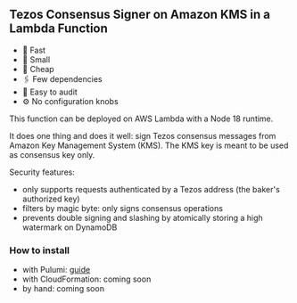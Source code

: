 ## Tezos Consensus Signer on Amazon KMS in a Lambda Function

* 🏃 Fast
* 🐣 Small
* 💸 Cheap
* 🖇️ Few dependencies
* 🧐 Easy to audit
* ⚙️ No configuration knobs

This function can be deployed on AWS Lambda with a Node 18 runtime.

It does one thing and does it well: sign Tezos consensus messages from Amazon Key Management System (KMS). The KMS key is meant to be used as consensus key only.

Security features:

* only supports requests authenticated by a Tezos address (the baker's authorized key)
* filters by magic byte: only signs consensus operations
* prevents double signing and slashing by atomically storing a high watermark on DynamoDB

### How to install

* with Pulumi: [guide](docs/Pulumi.md)
* with CloudFormation: coming soon
* by hand: coming soon
